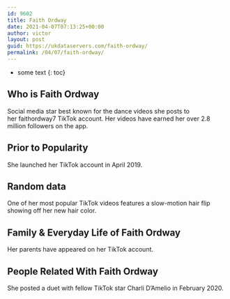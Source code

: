 ```yaml
---
id: 9602
title: Faith Ordway
date: 2021-04-07T07:13:25+00:00
author: victor
layout: post
guid: https://ukdataservers.com/faith-ordway/
permalink: /04/07/faith-ordway/
---
```


* some text
{: toc}


## Who is Faith Ordway



Social media star best known for the dance videos she posts to her faithordway7 TikTok account. Her videos have earned her over 2.8 million followers on the app. 

                
                
                
## Prior to Popularity



She launched her TikTok account in April 2019. 

                
                
                
## Random data



One of her most popular TikTok videos features a slow-motion hair flip showing off her new hair color. 

                
                
                
## Family & Everyday Life of Faith Ordway



Her parents have appeared on her TikTok account. 

                
                
                
## People Related With Faith Ordway



She posted a duet with fellow TikTok star Charli D&#8217;Amelio in February 2020. 

                
              
            
          
          
          